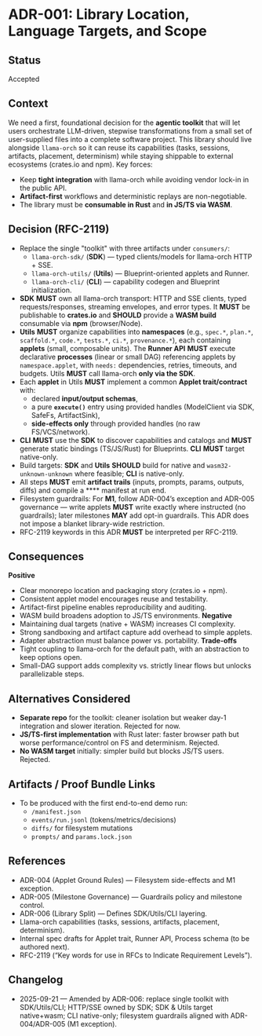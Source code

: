 # ADR-001: Library Location, Language Targets, and Scope
## Status
Accepted
## Context
We need a first, foundational decision for the **agentic toolkit** that will let users orchestrate LLM-driven, stepwise transformations from a small set of user-supplied files into a complete software project. This library should live alongside `llama-orch` so it can reuse its capabilities (tasks, sessions, artifacts, placement, determinism) while staying shippable to external ecosystems (crates.io and npm).
Key forces:
* Keep **tight integration** with llama-orch while avoiding vendor lock-in in the public API.
* **Artifact-first** workflows and deterministic replays are non-negotiable.
* The library must be **consumable in Rust** and **in JS/TS via WASM**.
## Decision (RFC-2119)
* Replace the single "toolkit" with three artifacts under `consumers/`:
  * `llama-orch-sdk/` (**SDK**) — typed clients/models for llama-orch HTTP + SSE.
  * `llama-orch-utils/` (**Utils**) — Blueprint-oriented applets and Runner.
  * `llama-orch-cli/` (**CLI**) — capability codegen and Blueprint initialization.
* **SDK** **MUST** own all llama-orch transport: HTTP and SSE clients, typed requests/responses, streaming envelopes, and error types. It **MUST** be publishable to **crates.io** and **SHOULD** provide a **WASM build** consumable via **npm** (browser/Node).
* **Utils** **MUST** organize capabilities into **namespaces** (e.g., `spec.*`, `plan.*`, `scaffold.*`, `code.*`, `tests.*`, `ci.*`, `provenance.*`), each containing **applets** (small, composable units). The **Runner API** **MUST** execute declarative **processes** (linear or small DAG) referencing applets by `namespace.applet`, with `needs:` dependencies, retries, timeouts, and budgets. Utils **MUST** call llama-orch **only via the SDK**.
* Each **applet** in Utils **MUST** implement a common **Applet trait/contract** with:
  * declared **input/output schemas**,
  * a pure **`execute()`** entry using provided handles (ModelClient via SDK, SafeFs, ArtifactSink),
  * **side-effects only** through provided handles (no raw FS/VCS/network).
* **CLI** **MUST** use the **SDK** to discover capabilities and catalogs and **MUST** generate static bindings (TS/JS/Rust) for Blueprints. **CLI** **MUST** target native-only.
* Build targets: **SDK** and **Utils** **SHOULD** build for native and `wasm32-unknown-unknown` where feasible; **CLI** is native-only.
* All steps **MUST** emit **artifact trails** (inputs, prompts, params, outputs, diffs) and compile a **** manifest at run end.
* Filesystem guardrails: For **M1**, follow ADR-004’s exception and ADR-005 governance — write applets **MUST** write exactly where instructed (no guardrails); later milestones **MAY** add opt-in guardrails. This ADR does not impose a blanket library-wide restriction.
* RFC-2119 keywords in this ADR **MUST** be interpreted per RFC-2119.
## Consequences
**Positive**
* Clear monorepo location and packaging story (crates.io + npm).
* Consistent applet model encourages reuse and testability.
* Artifact-first pipeline enables reproducibility and auditing.
* WASM build broadens adoption to JS/TS environments.
**Negative**
* Maintaining dual targets (native + WASM) increases CI complexity.
* Strong sandboxing and artifact capture add overhead to simple applets.
* Adapter abstraction must balance power vs. portability.
**Trade-offs**
* Tight coupling to llama-orch for the default path, with an abstraction to keep options open.
* Small-DAG support adds complexity vs. strictly linear flows but unlocks parallelizable steps.
## Alternatives Considered
* **Separate repo** for the toolkit: cleaner isolation but weaker day-1 integration and slower iteration. Rejected for now.
* **JS/TS-first implementation** with Rust later: faster browser path but worse performance/control on FS and determinism. Rejected.
* **No WASM target** initially: simpler build but blocks JS/TS users. Rejected.
## Artifacts / Proof Bundle Links
* To be produced with the first end-to-end demo run:
  * `/manifest.json`
  * `events/run.jsonl` (tokens/metrics/decisions)
  * `diffs/` for filesystem mutations
  * `prompts/` and `params.lock.json`
## References
* ADR-004 (Applet Ground Rules) — Filesystem side-effects and M1 exception.
* ADR-005 (Milestone Governance) — Guardrails policy and milestone control.
* ADR-006 (Library Split) — Defines SDK/Utils/CLI layering.
* Llama-orch capabilities (tasks, sessions, artifacts, placement, determinism).
* Internal spec drafts for Applet trait, Runner API, Process schema (to be authored next).
* RFC-2119 (“Key words for use in RFCs to Indicate Requirement Levels”).
## Changelog
- 2025-09-21 — Amended by ADR-006: replace single toolkit with SDK/Utils/CLI; HTTP/SSE owned by SDK; SDK & Utils target native+wasm; CLI native-only; filesystem guardrails aligned with ADR-004/ADR-005 (M1 exception).
